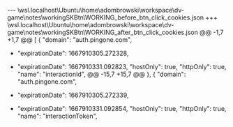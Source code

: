 --- \\wsl.localhost\Ubuntu\home\adombrowski\workspace\dv-game\notes\workingSKBtn\WORKING_before_btn_click_cookies.json
+++ \\wsl.localhost\Ubuntu\home\adombrowski\workspace\dv-game\notes\workingSKBtn\WORKING_after_btn_click_cookies.json
@@ -1,7 +1,7 @@
 [
 {
     "domain": "auth.pingone.com",
-    "expirationDate": 1667910305.272328,
+    "expirationDate": 1667910331.092823,
     "hostOnly": true,
     "httpOnly": true,
     "name": "interactionId",
@@ -15,7 +15,7 @@
 },
 {
     "domain": "auth.pingone.com",
-    "expirationDate": 1667910305.272339,
+    "expirationDate": 1667910331.092854,
     "hostOnly": true,
     "httpOnly": true,
     "name": "interactionToken",
